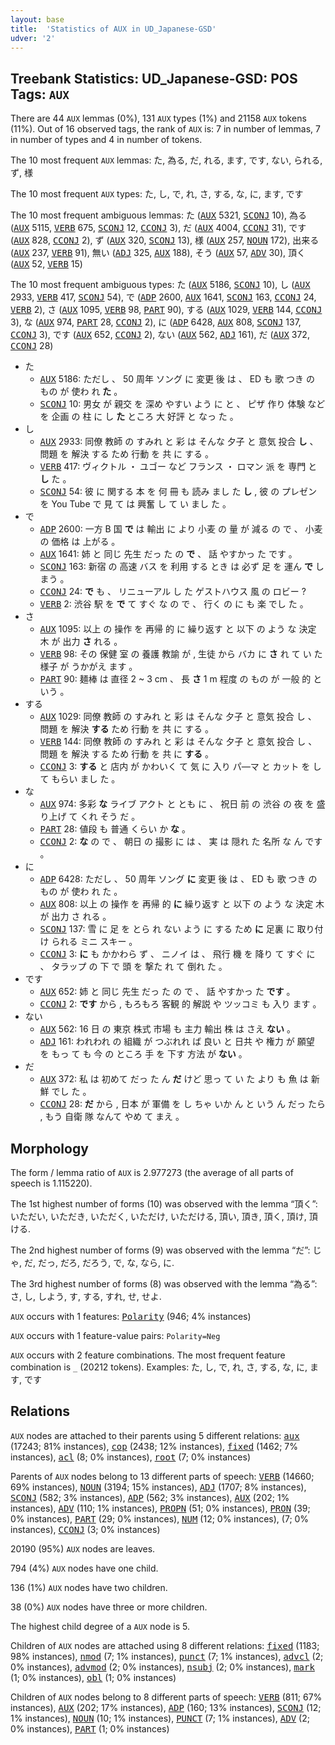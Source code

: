 ```yaml
---
layout: base
title:  'Statistics of AUX in UD_Japanese-GSD'
udver: '2'
---
```


## Treebank Statistics: UD_Japanese-GSD: POS Tags: `AUX`

There are 44 `AUX` lemmas (0%), 131 `AUX` types (1%) and 21158 `AUX` tokens (11%).
Out of 16 observed tags, the rank of `AUX` is: 7 in number of lemmas, 7 in number of types and 4 in number of tokens.

The 10 most frequent `AUX` lemmas: た, 為る, だ, れる, ます, です, ない, られる, ず, 様

The 10 most frequent `AUX` types:  た, し, で, れ, さ, する, な, に, ます, です

The 10 most frequent ambiguous lemmas: た (<tt><a href="ja_gsd-pos-AUX.html">AUX</a></tt> 5321, <tt><a href="ja_gsd-pos-SCONJ.html">SCONJ</a></tt> 10), 為る (<tt><a href="ja_gsd-pos-AUX.html">AUX</a></tt> 5115, <tt><a href="ja_gsd-pos-VERB.html">VERB</a></tt> 675, <tt><a href="ja_gsd-pos-SCONJ.html">SCONJ</a></tt> 12, <tt><a href="ja_gsd-pos-CCONJ.html">CCONJ</a></tt> 3), だ (<tt><a href="ja_gsd-pos-AUX.html">AUX</a></tt> 4004, <tt><a href="ja_gsd-pos-CCONJ.html">CCONJ</a></tt> 31), です (<tt><a href="ja_gsd-pos-AUX.html">AUX</a></tt> 828, <tt><a href="ja_gsd-pos-CCONJ.html">CCONJ</a></tt> 2), ず (<tt><a href="ja_gsd-pos-AUX.html">AUX</a></tt> 320, <tt><a href="ja_gsd-pos-SCONJ.html">SCONJ</a></tt> 13), 様 (<tt><a href="ja_gsd-pos-AUX.html">AUX</a></tt> 257, <tt><a href="ja_gsd-pos-NOUN.html">NOUN</a></tt> 172), 出来る (<tt><a href="ja_gsd-pos-AUX.html">AUX</a></tt> 237, <tt><a href="ja_gsd-pos-VERB.html">VERB</a></tt> 91), 無い (<tt><a href="ja_gsd-pos-ADJ.html">ADJ</a></tt> 325, <tt><a href="ja_gsd-pos-AUX.html">AUX</a></tt> 188), そう (<tt><a href="ja_gsd-pos-AUX.html">AUX</a></tt> 57, <tt><a href="ja_gsd-pos-ADV.html">ADV</a></tt> 30), 頂く (<tt><a href="ja_gsd-pos-AUX.html">AUX</a></tt> 52, <tt><a href="ja_gsd-pos-VERB.html">VERB</a></tt> 15)

The 10 most frequent ambiguous types:  た (<tt><a href="ja_gsd-pos-AUX.html">AUX</a></tt> 5186, <tt><a href="ja_gsd-pos-SCONJ.html">SCONJ</a></tt> 10), し (<tt><a href="ja_gsd-pos-AUX.html">AUX</a></tt> 2933, <tt><a href="ja_gsd-pos-VERB.html">VERB</a></tt> 417, <tt><a href="ja_gsd-pos-SCONJ.html">SCONJ</a></tt> 54), で (<tt><a href="ja_gsd-pos-ADP.html">ADP</a></tt> 2600, <tt><a href="ja_gsd-pos-AUX.html">AUX</a></tt> 1641, <tt><a href="ja_gsd-pos-SCONJ.html">SCONJ</a></tt> 163, <tt><a href="ja_gsd-pos-CCONJ.html">CCONJ</a></tt> 24, <tt><a href="ja_gsd-pos-VERB.html">VERB</a></tt> 2), さ (<tt><a href="ja_gsd-pos-AUX.html">AUX</a></tt> 1095, <tt><a href="ja_gsd-pos-VERB.html">VERB</a></tt> 98, <tt><a href="ja_gsd-pos-PART.html">PART</a></tt> 90), する (<tt><a href="ja_gsd-pos-AUX.html">AUX</a></tt> 1029, <tt><a href="ja_gsd-pos-VERB.html">VERB</a></tt> 144, <tt><a href="ja_gsd-pos-CCONJ.html">CCONJ</a></tt> 3), な (<tt><a href="ja_gsd-pos-AUX.html">AUX</a></tt> 974, <tt><a href="ja_gsd-pos-PART.html">PART</a></tt> 28, <tt><a href="ja_gsd-pos-CCONJ.html">CCONJ</a></tt> 2), に (<tt><a href="ja_gsd-pos-ADP.html">ADP</a></tt> 6428, <tt><a href="ja_gsd-pos-AUX.html">AUX</a></tt> 808, <tt><a href="ja_gsd-pos-SCONJ.html">SCONJ</a></tt> 137, <tt><a href="ja_gsd-pos-CCONJ.html">CCONJ</a></tt> 3), です (<tt><a href="ja_gsd-pos-AUX.html">AUX</a></tt> 652, <tt><a href="ja_gsd-pos-CCONJ.html">CCONJ</a></tt> 2), ない (<tt><a href="ja_gsd-pos-AUX.html">AUX</a></tt> 562, <tt><a href="ja_gsd-pos-ADJ.html">ADJ</a></tt> 161), だ (<tt><a href="ja_gsd-pos-AUX.html">AUX</a></tt> 372, <tt><a href="ja_gsd-pos-CCONJ.html">CCONJ</a></tt> 28)


* た
  * <tt><a href="ja_gsd-pos-AUX.html">AUX</a></tt> 5186: ただし 、 50 周年 ソング に 変更 後 は 、 ED も 歌 つき の もの が 使わ れ <b>た</b> 。
  * <tt><a href="ja_gsd-pos-SCONJ.html">SCONJ</a></tt> 10: 男女 が 親交 を 深め やすい よう に と 、 ピザ 作り 体験 など を 企画 の 柱 に し <b>た</b> ところ 大 好評 と なっ た 。
* し
  * <tt><a href="ja_gsd-pos-AUX.html">AUX</a></tt> 2933: 同僚 教師 の すみれ と 彩 は そんな 夕子 と 意気 投合 <b>し</b> 、 問題 を 解決 する ため 行動 を 共 に する 。
  * <tt><a href="ja_gsd-pos-VERB.html">VERB</a></tt> 417: ヴィクトル ・ ユゴー など フランス ・ ロマン 派 を 専門 と <b>し</b> た 。
  * <tt><a href="ja_gsd-pos-SCONJ.html">SCONJ</a></tt> 54: 彼 に 関する 本 を 何 冊 も 読み まし た <b>し</b> , 彼 の プレゼン を You Tube で 見 て は 興奮 し て い まし た 。
* で
  * <tt><a href="ja_gsd-pos-ADP.html">ADP</a></tt> 2600: 一方 B 国 <b>で</b> は 輸出 に より 小麦 の 量 が 減る の で 、 小麦 の 価格 は 上がる 。
  * <tt><a href="ja_gsd-pos-AUX.html">AUX</a></tt> 1641: 姉 と 同じ 先生 だっ た の <b>で</b> 、 話 やすかっ た です 。
  * <tt><a href="ja_gsd-pos-SCONJ.html">SCONJ</a></tt> 163: 新宿 の 高速 バス を 利用 する とき は 必ず 足 を 運ん <b>で</b> しまう 。
  * <tt><a href="ja_gsd-pos-CCONJ.html">CCONJ</a></tt> 24: <b>で</b> も 、 リニューアル し た ゲストハウス 風 の ロビー ?
  * <tt><a href="ja_gsd-pos-VERB.html">VERB</a></tt> 2: 渋谷 駅 を <b>で</b> て すぐ な の で 、 行く の に も 楽 でし た 。
* さ
  * <tt><a href="ja_gsd-pos-AUX.html">AUX</a></tt> 1095: 以上 の 操作 を 再帰 的 に 繰り返す と 以下 の よう な 決定 木 が 出力 <b>さ</b> れる 。
  * <tt><a href="ja_gsd-pos-VERB.html">VERB</a></tt> 98: その 保健 室 の 養護 教諭 が , 生徒 から バカ に <b>さ</b> れ て い た 様子 が うかがえ ます 。
  * <tt><a href="ja_gsd-pos-PART.html">PART</a></tt> 90: 麺棒 は 直径 2 ~ 3 cm 、 長 <b>さ</b> 1 m 程度 の もの が 一般 的 と いう 。
* する
  * <tt><a href="ja_gsd-pos-AUX.html">AUX</a></tt> 1029: 同僚 教師 の すみれ と 彩 は そんな 夕子 と 意気 投合 し 、 問題 を 解決 <b>する</b> ため 行動 を 共 に する 。
  * <tt><a href="ja_gsd-pos-VERB.html">VERB</a></tt> 144: 同僚 教師 の すみれ と 彩 は そんな 夕子 と 意気 投合 し 、 問題 を 解決 する ため 行動 を 共 に <b>する</b> 。
  * <tt><a href="ja_gsd-pos-CCONJ.html">CCONJ</a></tt> 3: <b>する</b> と 店内 が かわいく て 気 に 入り パ—マ と カット を し て もらい まし た 。
* な
  * <tt><a href="ja_gsd-pos-AUX.html">AUX</a></tt> 974: 多彩 <b>な</b> ライブ アクト と とも に 、 祝日 前 の 渋谷 の 夜 を 盛り上げ て くれ そう だ 。
  * <tt><a href="ja_gsd-pos-PART.html">PART</a></tt> 28: 値段 も 普通 くらい か <b>な</b> 。
  * <tt><a href="ja_gsd-pos-CCONJ.html">CCONJ</a></tt> 2: <b>な</b> の で 、 朝日 の 撮影 に は 、 実 は 隠れ た 名所 な ん です 。
* に
  * <tt><a href="ja_gsd-pos-ADP.html">ADP</a></tt> 6428: ただし 、 50 周年 ソング <b>に</b> 変更 後 は 、 ED も 歌 つき の もの が 使わ れ た 。
  * <tt><a href="ja_gsd-pos-AUX.html">AUX</a></tt> 808: 以上 の 操作 を 再帰 的 <b>に</b> 繰り返す と 以下 の よう な 決定 木 が 出力 さ れる 。
  * <tt><a href="ja_gsd-pos-SCONJ.html">SCONJ</a></tt> 137: 雪 に 足 を とら れ ない よう に する ため <b>に</b> 足裏 に 取り付け られる ミニ スキー 。
  * <tt><a href="ja_gsd-pos-CCONJ.html">CCONJ</a></tt> 3: <b>に</b> も かかわら ず 、 ニノイ は 、 飛行 機 を 降り て すぐ に 、 タラップ の 下 で 頭 を 撃た れ て 倒れ た 。
* です
  * <tt><a href="ja_gsd-pos-AUX.html">AUX</a></tt> 652: 姉 と 同じ 先生 だっ た の で 、 話 やすかっ た <b>です</b> 。
  * <tt><a href="ja_gsd-pos-CCONJ.html">CCONJ</a></tt> 2: <b>です</b> から , もろもろ 客観 的 解説 や ツッコミ も 入り ます 。
* ない
  * <tt><a href="ja_gsd-pos-AUX.html">AUX</a></tt> 562: 16 日 の 東京 株式 市場 も 主力 輸出 株 は さえ <b>ない</b> 。
  * <tt><a href="ja_gsd-pos-ADJ.html">ADJ</a></tt> 161: われわれ の 組織 が つぶれれ ば 良い と 日共 や 権力 が 願望 を もっ て も 今 の ところ 手 を 下す 方法 が <b>ない</b> 。
* だ
  * <tt><a href="ja_gsd-pos-AUX.html">AUX</a></tt> 372: 私 は 初めて だっ た ん <b>だ</b> けど 思っ て い た より も 魚 は 新鮮 でし た 。
  * <tt><a href="ja_gsd-pos-CCONJ.html">CCONJ</a></tt> 28: <b>だ</b> から , 日本 が 軍備 を し ちゃ いか ん と いう ん だっ たら , もう 自衛 隊 なんて やめ て まえ 。

## Morphology

The form / lemma ratio of `AUX` is 2.977273 (the average of all parts of speech is 1.115220).

The 1st highest number of forms (10) was observed with the lemma “頂く”: いただい, いただき, いただく, いただけ, いただける, 頂い, 頂き, 頂く, 頂け, 頂ける.

The 2nd highest number of forms (9) was observed with the lemma “だ”: じゃ, だ, だっ, だろ, だろう, で, な, なら, に.

The 3rd highest number of forms (8) was observed with the lemma “為る”: さ, し, しよう, す, する, すれ, せ, せよ.

`AUX` occurs with 1 features: <tt><a href="ja_gsd-feat-Polarity.html">Polarity</a></tt> (946; 4% instances)

`AUX` occurs with 1 feature-value pairs: `Polarity=Neg`

`AUX` occurs with 2 feature combinations.
The most frequent feature combination is `_` (20212 tokens).
Examples: た, し, で, れ, さ, する, な, に, ます, です


## Relations

`AUX` nodes are attached to their parents using 5 different relations: <tt><a href="ja_gsd-dep-aux.html">aux</a></tt> (17243; 81% instances), <tt><a href="ja_gsd-dep-cop.html">cop</a></tt> (2438; 12% instances), <tt><a href="ja_gsd-dep-fixed.html">fixed</a></tt> (1462; 7% instances), <tt><a href="ja_gsd-dep-acl.html">acl</a></tt> (8; 0% instances), <tt><a href="ja_gsd-dep-root.html">root</a></tt> (7; 0% instances)

Parents of `AUX` nodes belong to 13 different parts of speech: <tt><a href="ja_gsd-pos-VERB.html">VERB</a></tt> (14660; 69% instances), <tt><a href="ja_gsd-pos-NOUN.html">NOUN</a></tt> (3194; 15% instances), <tt><a href="ja_gsd-pos-ADJ.html">ADJ</a></tt> (1707; 8% instances), <tt><a href="ja_gsd-pos-SCONJ.html">SCONJ</a></tt> (582; 3% instances), <tt><a href="ja_gsd-pos-ADP.html">ADP</a></tt> (562; 3% instances), <tt><a href="ja_gsd-pos-AUX.html">AUX</a></tt> (202; 1% instances), <tt><a href="ja_gsd-pos-ADV.html">ADV</a></tt> (110; 1% instances), <tt><a href="ja_gsd-pos-PROPN.html">PROPN</a></tt> (51; 0% instances), <tt><a href="ja_gsd-pos-PRON.html">PRON</a></tt> (39; 0% instances), <tt><a href="ja_gsd-pos-PART.html">PART</a></tt> (29; 0% instances), <tt><a href="ja_gsd-pos-NUM.html">NUM</a></tt> (12; 0% instances),  (7; 0% instances), <tt><a href="ja_gsd-pos-CCONJ.html">CCONJ</a></tt> (3; 0% instances)

20190 (95%) `AUX` nodes are leaves.

794 (4%) `AUX` nodes have one child.

136 (1%) `AUX` nodes have two children.

38 (0%) `AUX` nodes have three or more children.

The highest child degree of a `AUX` node is 5.

Children of `AUX` nodes are attached using 8 different relations: <tt><a href="ja_gsd-dep-fixed.html">fixed</a></tt> (1183; 98% instances), <tt><a href="ja_gsd-dep-nmod.html">nmod</a></tt> (7; 1% instances), <tt><a href="ja_gsd-dep-punct.html">punct</a></tt> (7; 1% instances), <tt><a href="ja_gsd-dep-advcl.html">advcl</a></tt> (2; 0% instances), <tt><a href="ja_gsd-dep-advmod.html">advmod</a></tt> (2; 0% instances), <tt><a href="ja_gsd-dep-nsubj.html">nsubj</a></tt> (2; 0% instances), <tt><a href="ja_gsd-dep-mark.html">mark</a></tt> (1; 0% instances), <tt><a href="ja_gsd-dep-obl.html">obl</a></tt> (1; 0% instances)

Children of `AUX` nodes belong to 8 different parts of speech: <tt><a href="ja_gsd-pos-VERB.html">VERB</a></tt> (811; 67% instances), <tt><a href="ja_gsd-pos-AUX.html">AUX</a></tt> (202; 17% instances), <tt><a href="ja_gsd-pos-ADP.html">ADP</a></tt> (160; 13% instances), <tt><a href="ja_gsd-pos-SCONJ.html">SCONJ</a></tt> (12; 1% instances), <tt><a href="ja_gsd-pos-NOUN.html">NOUN</a></tt> (10; 1% instances), <tt><a href="ja_gsd-pos-PUNCT.html">PUNCT</a></tt> (7; 1% instances), <tt><a href="ja_gsd-pos-ADV.html">ADV</a></tt> (2; 0% instances), <tt><a href="ja_gsd-pos-PART.html">PART</a></tt> (1; 0% instances)

